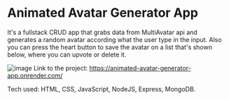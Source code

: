 # Animated Avatar Generator App

It's a fullstack CRUD app that grabs data from MultiAvatar api and generates a random avatar according what the user type in the input. Also you can press the heart button to save the avatar on a list that's shown below, where you can upvote or delete it.

![image](https://user-images.githubusercontent.com/103332504/208468067-125108cc-a514-4ed4-b76e-067d616f827c.png)
Link to the project: https://animated-avatar-generator-app.onrender.com/

Tech used: HTML, CSS, JavaScript, NodeJS, Express, MongoDB.
